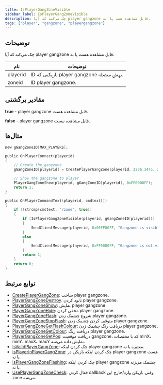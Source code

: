 ```yaml
---
title: IsPlayerGangZoneVisible
sidebar_label: IsPlayerGangZoneVisible
description: چک می‌کنه که آیا player gangzone قابل مشاهده هست یا نه.
tags: ["player", "gangzone", "playergangzone"]
---
```


<VersionWarn version='omp v1.1.0.2612' />

## توضیحات

چک می‌کنه که آیا player gangzone قابل مشاهده هست یا نه.

| نام         | توضیحات                                                      |
| ----------- | ------------------------------------------------------------ |
| playerid    | ID بازیکنی که player gangzone بهش متصله.                     |
| zoneid      | ID player gangzone.                                          |

## مقادیر برگشتی

**true** - player gangzone قابل مشاهده هست.

**false** - player gangzone قابل مشاهده نیست.

## مثال‌ها

```c
new gGangZoneID[MAX_PLAYERS];

public OnPlayerConnect(playerid)
{
    // Create the gangzone
    gGangZoneID[playerid] = CreatePlayerGangZone(playerid, 2236.1475, 2424.7266, 2319.1636, 2502.4348);

    // Show the gangzone to player
    PlayerGangZoneShow(playerid, gGangZoneID[playerid], 0xFF0000FF);
    return 1;
}

public OnPlayerCommandText(playerid, cmdtext[])
{
    if (!strcmp(cmdtext, "/zone", true))
    {
        if (IsPlayerGangZoneVisible(playerid, gGangZoneID[playerid]))
        {
            SendClientMessage(playerid, 0x00FF00FF, "Gangzone is visible.");
        }
        else
        {
            SendClientMessage(playerid, 0xFF0000FF, "Gangzone is not visible.");
        }
        return 1;
    }
    return 0;
}
```

## توابع مرتبط

- [CreatePlayerGangZone](CreatePlayerGangZone): ساخت player gangzone.
- [PlayerGangZoneDestroy](PlayerGangZoneDestroy): نابود کردن player gangzone.
- [PlayerGangZoneShow](PlayerGangZoneShow): نمایش player gangzone.
- [PlayerGangZoneHide](PlayerGangZoneHide): مخفی کردن player gangzone.
- [PlayerGangZoneFlash](PlayerGangZoneFlash): شروع چشمک زدن player gangzone.
- [PlayerGangZoneStopFlash](PlayerGangZoneStopFlash): متوقف کردن چشمک زدن player gangzone.
- [PlayerGangZoneGetFlashColour](PlayerGangZoneGetFlashColour): دریافت رنگ چشمک زدن player gangzone.
- [PlayerGangZoneGetColour](PlayerGangZoneGetColour): دریافت رنگ player gangzone.
- [PlayerGangZoneGetPos](PlayerGangZoneGetPos): دریافت موقعیت gangzone، که با مختصات minX، minY، maxX، maxY نمایش داده می‌شه.
- [IsValidPlayerGangZone](IsValidPlayerGangZone): چک کردن اینکه player gangzone معتبره یا نه.
- [IsPlayerInPlayerGangZone](IsPlayerInPlayerGangZone): چک کردن اینکه بازیکن در player gangzone هست یا نه.
- [IsPlayerGangZoneFlashing](IsPlayerGangZoneFlashing): چک کردن اینکه player gangzone چشمک می‌زنه یا نه.
- [UsePlayerGangZoneCheck](UsePlayerGangZoneCheck): فعال کردن callback وقتی بازیکن وارد/خارج این zone می‌شه.